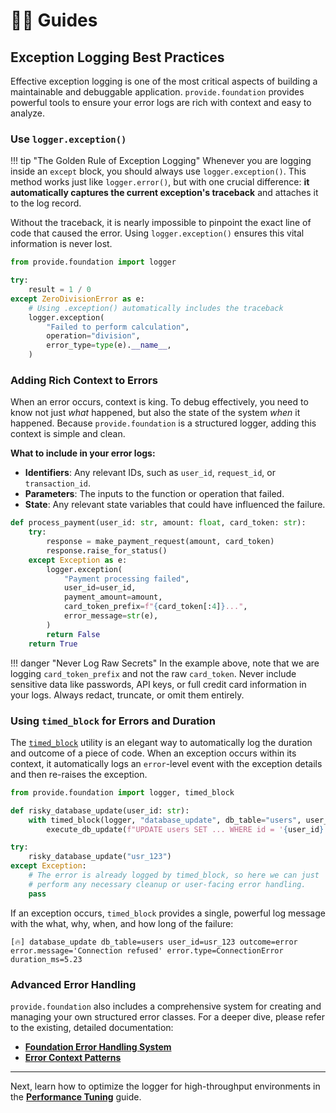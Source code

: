 # 🧑‍💻 Guides

## Exception Logging Best Practices

Effective exception logging is one of the most critical aspects of building a maintainable and debuggable application. `provide.foundation` provides powerful tools to ensure your error logs are rich with context and easy to analyze.

### Use `logger.exception()`

!!! tip "The Golden Rule of Exception Logging"
    Whenever you are logging inside an `except` block, you should always use `logger.exception()`. This method works just like `logger.error()`, but with one crucial difference: **it automatically captures the current exception's traceback** and attaches it to the log record.

Without the traceback, it is nearly impossible to pinpoint the exact line of code that caused the error. Using `logger.exception()` ensures this vital information is never lost.

```python
from provide.foundation import logger

try:
    result = 1 / 0
except ZeroDivisionError as e:
    # Using .exception() automatically includes the traceback
    logger.exception(
        "Failed to perform calculation",
        operation="division",
        error_type=type(e).__name__,
    )
```

### Adding Rich Context to Errors

When an error occurs, context is king. To debug effectively, you need to know not just *what* happened, but also the state of the system *when* it happened. Because `provide.foundation` is a structured logger, adding this context is simple and clean.

**What to include in your error logs:**

*   **Identifiers**: Any relevant IDs, such as `user_id`, `request_id`, or `transaction_id`.
*   **Parameters**: The inputs to the function or operation that failed.
*   **State**: Any relevant state variables that could have influenced the failure.

```python
def process_payment(user_id: str, amount: float, card_token: str):
    try:
        response = make_payment_request(amount, card_token)
        response.raise_for_status()
    except Exception as e:
        logger.exception(
            "Payment processing failed",
            user_id=user_id,
            payment_amount=amount,
            card_token_prefix=f"{card_token[:4]}...",
            error_message=str(e),
        )
        return False
    return True
```

!!! danger "Never Log Raw Secrets"
    In the example above, note that we are logging `card_token_prefix` and not the raw `card_token`. Never include sensitive data like passwords, API keys, or full credit card information in your logs. Always redact, truncate, or omit them entirely.

### Using `timed_block` for Errors and Duration

The [`timed_block`](../api-reference/utils.md#timed_block) utility is an elegant way to automatically log the duration and outcome of a piece of code. When an exception occurs within its context, it automatically logs an `error`-level event with the exception details and then re-raises the exception.

```python
from provide.foundation import logger, timed_block

def risky_database_update(user_id: str):
    with timed_block(logger, "database_update", db_table="users", user_id=user_id):
        execute_db_update(f"UPDATE users SET ... WHERE id = '{user_id}'")

try:
    risky_database_update("usr_123")
except Exception:
    # The error is already logged by timed_block, so here we can just
    # perform any necessary cleanup or user-facing error handling.
    pass
```

If an exception occurs, `timed_block` provides a single, powerful log message with the what, why, when, and how long of the failure:

`[🔥] database_update db_table=users user_id=usr_123 outcome=error error.message='Connection refused' error.type=ConnectionError duration_ms=5.23`

### Advanced Error Handling

`provide.foundation` also includes a comprehensive system for creating and managing your own structured error classes. For a deeper dive, please refer to the existing, detailed documentation:

*   [**Foundation Error Handling System**](../foundation-errors.md)
*   [**Error Context Patterns**](../error-context-patterns.md)

---

Next, learn how to optimize the logger for high-throughput environments in the [**Performance Tuning**](./performance-tuning.md) guide.